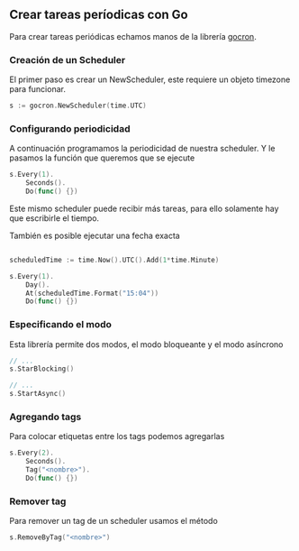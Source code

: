 ## Crear tareas períodicas con Go

Para crear tareas periódicas echamos manos de la librería [gocron](https://github.com/go-co-op/gocron).

### Creación de un Scheduler

El primer paso es crear un NewScheduler, este requiere un objeto timezone para funcionar.

``` go
s := gocron.NewScheduler(time.UTC)
```

### Configurando periodicidad

A continuación programamos la periodicidad de nuestra scheduler. Y le pasamos la función que queremos que se ejecute

``` go
s.Every(1).
	Seconds().
	Do(func() {})
```

Este mismo scheduler puede recibir más tareas, para ello solamente hay que escribirle el tiempo.

También es posible ejecutar una fecha exacta

``` go

scheduledTime := time.Now().UTC().Add(1*time.Minute)

s.Every(1).
	Day().
    At(scheduledTime.Format("15:04"))
	Do(func() {})
```

### Especificando el modo

Esta librería permite dos modos, el modo bloqueante y el modo asíncrono

``` go
// ...
s.StarBlocking()
```

``` go
// ...
s.StartAsync()
```

### Agregando tags

Para colocar etiquetas entre los tags podemos agregarlas

``` go
s.Every(2).
	Seconds().
    Tag("<nombre>").
	Do(func() {})
```

### Remover tag

Para remover un tag de un scheduler usamos el método

``` go
s.RemoveByTag("<nombre>")
```


